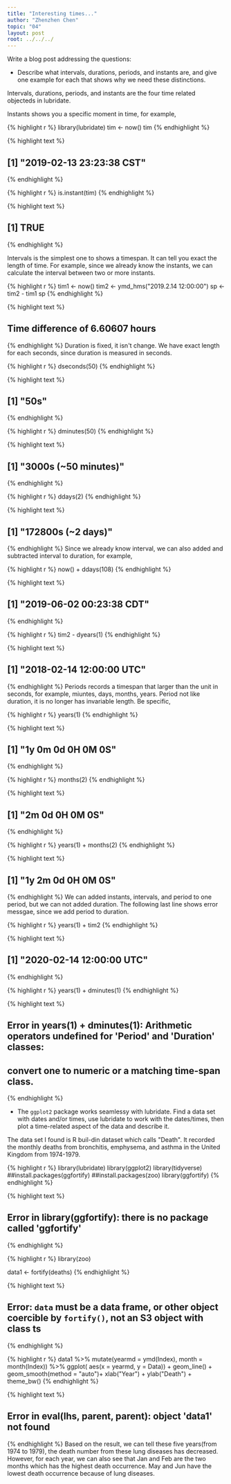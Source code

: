 ```yaml
---
title: "Interesting times..."
author: "Zhenzhen Chen"
topic: "04"
layout: post
root: ../../../
---
```



Write a blog post addressing the questions:


- Describe what intervals, durations, periods, and instants are, and give one example for each that shows why we need these distinctions.

Intervals, durations, periods, and instants are the four time related objecteds in lubridate.

Instants shows you a specific moment in time, for example,

{% highlight r %}
library(lubridate)
tim <- now()
tim
{% endhighlight %}



{% highlight text %}
## [1] "2019-02-13 23:23:38 CST"
{% endhighlight %}



{% highlight r %}
is.instant(tim)
{% endhighlight %}



{% highlight text %}
## [1] TRUE
{% endhighlight %}

Intervals is the simplest one to shows a timespan. It can tell you exact the length of time. For example, since we already know the instants, we can calculate the interval between two or more instants. 

{% highlight r %}
tim1 <- now()
tim2 <- ymd_hms("2019.2.14 12:00:00")
sp   <- tim2 - tim1
sp
{% endhighlight %}



{% highlight text %}
## Time difference of 6.60607 hours
{% endhighlight %}
Duration is fixed, it isn't change. We have exact length for each seconds, since duration is measured in seconds. 

{% highlight r %}
dseconds(50)
{% endhighlight %}



{% highlight text %}
## [1] "50s"
{% endhighlight %}



{% highlight r %}
dminutes(50)
{% endhighlight %}



{% highlight text %}
## [1] "3000s (~50 minutes)"
{% endhighlight %}



{% highlight r %}
ddays(2)
{% endhighlight %}



{% highlight text %}
## [1] "172800s (~2 days)"
{% endhighlight %}
Since we already know interval, we can also added and subtracted interval to duration, for example,

{% highlight r %}
now() + ddays(108)
{% endhighlight %}



{% highlight text %}
## [1] "2019-06-02 00:23:38 CDT"
{% endhighlight %}



{% highlight r %}
tim2 - dyears(1)
{% endhighlight %}



{% highlight text %}
## [1] "2018-02-14 12:00:00 UTC"
{% endhighlight %}
Periods records a timespan that larger than the unit in seconds, for example, miuntes, days, months, years. Period not like duration, it is no longer has invariable length. Be specific,

{% highlight r %}
years(1)
{% endhighlight %}



{% highlight text %}
## [1] "1y 0m 0d 0H 0M 0S"
{% endhighlight %}



{% highlight r %}
months(2)
{% endhighlight %}



{% highlight text %}
## [1] "2m 0d 0H 0M 0S"
{% endhighlight %}



{% highlight r %}
years(1) + months(2)
{% endhighlight %}



{% highlight text %}
## [1] "1y 2m 0d 0H 0M 0S"
{% endhighlight %}
We can added instants, intervals, and period to one period, but we can not added duration. The following last line shows error messgae, since we add period to duration. 

{% highlight r %}
years(1) + tim2
{% endhighlight %}



{% highlight text %}
## [1] "2020-02-14 12:00:00 UTC"
{% endhighlight %}



{% highlight r %}
years(1) + dminutes(1)
{% endhighlight %}



{% highlight text %}
## Error in years(1) + dminutes(1): Arithmetic operators undefined for 'Period' and 'Duration' classes:
##   convert one to numeric or a matching time-span class.
{% endhighlight %}


- The `ggplot2` package works seamlessy with lubridate. Find a data set with dates and/or times, use lubridate to work with the dates/times, then plot a time-related aspect of the data and describe it. 

The data set I found is R buil-din dataset which calls "Death". It recorded the monthly deaths from bronchitis, emphysema, and asthma in the United Kingdom from 1974-1979. 

{% highlight r %}
library(lubridate)
library(ggplot2)
library(tidyverse)
##install.packages(ggfortify)
##install.packages(zoo)
library(ggfortify)
{% endhighlight %}



{% highlight text %}
## Error in library(ggfortify): there is no package called 'ggfortify'
{% endhighlight %}



{% highlight r %}
library(zoo)

data1 <- fortify(deaths)
{% endhighlight %}



{% highlight text %}
## Error: `data` must be a data frame, or other object coercible by `fortify()`, not an S3 object with class ts
{% endhighlight %}



{% highlight r %}
data1 %>%
  mutate(yearmd = ymd(Index), month = month(Index)) %>%
  ggplot( aes(x = yearmd, y = Data)) + 
  geom_line() + 
  geom_smooth(method = "auto")+
  xlab("Year") +
  ylab("Death") + 
  theme_bw()
{% endhighlight %}



{% highlight text %}
## Error in eval(lhs, parent, parent): object 'data1' not found
{% endhighlight %}
Based on the result, we can tell these five years(from 1974 to 1979), the death number from these lung diseases has decreased. However, for each year, we can also see that Jan and Feb are the two months which has the highest death occurrence. May and Jun have the lowest death occurrence because of lung diseases. 

